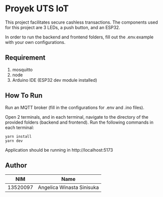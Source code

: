 # Proyek UTS IoT

This project facilitates secure cashless transactions. The components used for this project are 3 LEDs, a push button, and an ESP32.

In order to run the backend and frontend folders, fill out the .env.example with your own configurations.

## Requirement
1. mosquitto
2. node
3. Arduino IDE (ESP32 dev module installed)

## How To Run
Run an MQTT broker (fill in the configurations for .env and .ino files).

Open 2 terminals, and in each terminal, navigate to the directory of the provided folders (backend and frontend). Run the following commands in each terminal:


```
yarn install
yarn dev
```

Application should be running in http://localhost:5173

## Author

| NIM      | Name                      |
| -------- | ------------------------- |
| 13520097 | Angelica Winasta Sinisuka |


